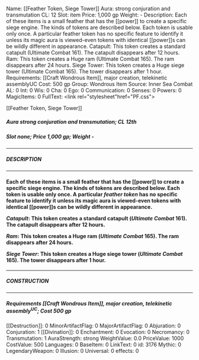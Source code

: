 Name: [[Feather Token, Siege Tower]]
Aura: strong conjuration and transmutation
CL: 12
Slot: item
Price: 1,000 gp
Weight: -
Description: Each of these items is a small feather that has the [[power]] to create a specific siege engine. The kinds of tokens are described below. Each token is usable only once. A particular feather token has no specific feature to identify it unless its magic aura is viewed-even tokens with identical [[power]]s can be wildly different in appearance. Catapult: This token creates a standard catapult (Ultimate Combat 161). The catapult disappears after 12 hours. Ram: This token creates a Huge ram (Ultimate Combat 165). The ram disappears after 24 hours. Siege Tower: This token creates a Huge siege tower (Ultimate Combat 165). The tower disappears after 1 hour.
Requirements: [[Craft Wondrous Item]], major creation, telekinetic assemblyUC
Cost: 500 gp
Group: Wondrous Item
Source: Inner Sea Combat
AL: 0
Int: 0
Wis: 0
Cha: 0
Ego: 0
Communication: 0
Senses: 0
Powers: 0
MagicItems: 0
FullText: <link rel="stylesheet"href="PF.css"><div class="heading"><p class="alignleft">[[Feather Token, Siege Tower]]</p><div style="clear: both;"></div></div><div><h5><b>Aura </b>strong conjuration and transmutation; <b>CL </b>12th</h5><h5><b>Slot </b>none; <b>Price </b>1,000 gp; <b>Weight </b>-</h5></div><hr/><div><h5><b>DESCRIPTION</b></h5></div><hr/><div><h4><p>Each of these items is a small feather that has the [[power]] to create a specific siege engine. The kinds of tokens are described below. Each token is usable only once. A particular <i>feather token</i> has no specific feature to identify it unless its magic aura is viewed-even tokens with identical [[power]]s can be wildly different in appearance.</p><p><i>Catapult</i>: This token creates a standard catapult (<i>Ultimate Combat</i> 161). The catapult disappears after 12 hours.</p><p><i>Ram</i>: This token creates a Huge ram (<i>Ultimate Combat</i> 165). The ram disappears after 24 hours.</p><p><i>Siege Tower</i>: This token creates a Huge siege tower (<i>Ultimate Combat</i> 165). The tower disappears after 1 hour.</p></h4></div><hr/><div><h5><b>CONSTRUCTION</b></h5></div><hr/><div><h5><b>Requirements </b>[[Craft Wondrous Item]], <i>major creation</i>, <i>telekinetic assembly<sup>UC</sup></i>; <b>Cost </b>500 gp</h5></div>
[[Destruction]]: 0
MinorArtifactFlag: 0
MajorArtifactFlag: 0
Abjuration: 0
Conjuration: 1
[[Divination]]: 0
Enchantment: 0
Evocation: 0
Necromancy: 0
Transmutation: 1
AuraStrength: strong
WeightValue: 0.0
PriceValue: 1000
CostValue: 500
Languages: 0
BaseItem: 0
LinkText: 0
id: 3176
Mythic: 0
LegendaryWeapon: 0
Illusion: 0
Universal: 0
effects: 0

